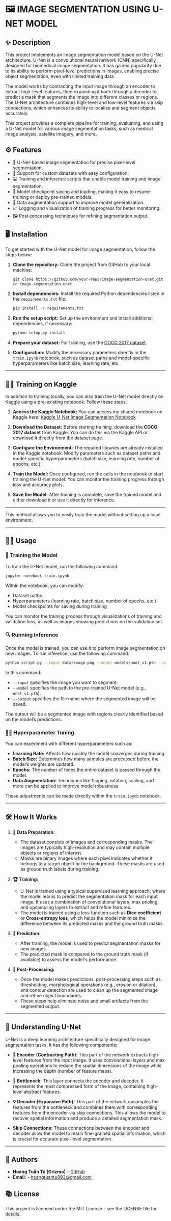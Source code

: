 # 🖼 IMAGE SEGMENTATION USING U-NET MODEL

## ✨ Description
This project implements an image segmentation model based on the U-Net architecture. U-Net is a convolutional neural network (CNN) specifically designed for biomedical image segmentation. It has gained popularity due to its ability to perform pixel-level predictions in images, enabling precise object segmentation, even with limited training data.

The model works by contracting the input image through an encoder to extract high-level features, then expanding it back through a decoder to predict a mask that segments the image into different classes or regions. The U-Net architecture combines high-level and low-level features via skip connections, which enhances its ability to localize and segment objects accurately.

This project provides a complete pipeline for training, evaluating, and using a U-Net model for various image segmentation tasks, such as medical image analysis, satellite imagery, and more.

## ⚙ Features
- 🧠 U-Net-based image segmentation for precise pixel-level segmentation.
- 📸 Support for custom datasets with easy configuration.
- 💻 Training and inference scripts that enable model training and image segmentation.
- 💾 Model checkpoint saving and loading, making it easy to resume training or deploy pre-trained models.
- 🔧 Data augmentation support to improve model generalization.
- 📈 Logging and visualization of training progress for better monitoring.
- 🖼 Post-processing techniques for refining segmentation output.

## 🖥 Installation
To get started with the U-Net model for image segmentation, follow the steps below:

1. **Clone the repository:**
   Clone the project from GitHub to your local machine:
   ```bash
   git clone https://github.com/your-repo/image-segmentation-unet.git
   cd image-segmentation-unet
   ```

2. **Install dependencies:**
   Install the required Python dependencies listed in the `requirements.txt` file:
   ```bash
   pip install -r requirements.txt
   ```

3. **Run the setup script:**
   Set up the environment and install additional dependencies, if necessary:
   ```bash
   python setup.py install
   ```

4. **Prepare your dataset:**
   For training, use the [COCO 2017 dataset](https://www.kaggle.com/datasets/awsaf49/coco-2017-dataset).

5. **Configuration:**
   Modify the necessary parameters directly in the `train.ipynb` notebook, such as dataset paths and model-specific hyperparameters like batch size, learning rate, etc.

---

## 🧑‍💻 Training on Kaggle

In addition to training locally, you can also train the U-Net model directly on Kaggle using a pre-existing notebook. Follow these steps:

1. **Access the Kaggle Notebook:**
   You can access my shared notebook on Kaggle here:
   [Kaggle U-Net Image Segmentation Notebook](https://www.kaggle.com/code/grizmo/imagesegmentations)

2. **Download the Dataset:**
   Before starting training, download the **COCO 2017 dataset** from Kaggle. You can do this via the Kaggle API or download it directly from the dataset page.

3. **Configure the Environment:**
   The required libraries are already installed in the Kaggle notebook. Modify parameters such as dataset paths and model-specific hyperparameters (batch size, learning rate, number of epochs, etc.).

4. **Train the Model:**
   Once configured, run the cells in the notebook to start training the U-Net model. You can monitor the training progress through loss and accuracy plots.

5. **Save the Model:**
   After training is complete, save the trained model and either download it or use it directly for inference.

---

This method allows you to easily train the model without setting up a local environment.

---

## 👩‍💻 Usage

### 🚀 Training the Model
To train the U-Net model, run the following command:
```bash
jupyter notebook train.ipynb
```
Within the notebook, you can modify:
- Dataset paths
- Hyperparameters (learning rate, batch size, number of epochs, etc.)
- Model checkpoints for saving during training

You can monitor the training process through visualizations of training and validation loss, as well as images showing predictions on the validation set.

### 🔍 Running Inference
Once the model is trained, you can use it to perform image segmentation on new images. To run inference, use the following command:
```bash
python script.py --input data/image.png --model models/unet_v1.pth --output output.png
```
In this command:
- `--input` specifies the image you want to segment.
- `--model` specifies the path to the pre-trained U-Net model (e.g., `unet_v1.pth`).
- `--output` specifies the file name where the segmented image will be saved.

The output will be a segmented image with regions clearly identified based on the model’s predictions.

### 🧑‍💻 Hyperparameter Tuning
You can experiment with different hyperparameters such as:
- **Learning Rate:** Affects how quickly the model converges during training.
- **Batch Size:** Determines how many samples are processed before the model’s weights are updated.
- **Epochs:** The number of times the entire dataset is passed through the model.
- **Data Augmentation:** Techniques like flipping, rotation, scaling, and more can be applied to improve model robustness.

These adjustments can be made directly within the `train.ipynb` notebook.

---

## 🛠 How It Works

1. **📃 Data Preparation:**
   - The dataset consists of images and corresponding masks. The images are typically high-resolution and may contain multiple objects or regions of interest.
   - Masks are binary images where each pixel indicates whether it belongs to a target object or the background. These masks are used as ground truth labels during training.

2. **🏆 Training:**
   - U-Net is trained using a typical supervised learning approach, where the model learns to predict the segmentation mask for each input image. It uses a combination of convolutional layers, max pooling, and upsampling layers to extract and refine features.
   - The model is trained using a loss function such as **Dice coefficient** or **Cross-entropy loss**, which helps the model minimize the difference between its predicted masks and the ground truth masks.

3. **🔎 Prediction:**
   - After training, the model is used to predict segmentation masks for new images.
   - The predicted mask is compared to the ground truth mask (if available) to assess the model's performance.

4. **🎨 Post-Processing:**
   - Once the model makes predictions, post-processing steps such as thresholding, morphological operations (e.g., erosion or dilation), and contour detection are used to clean up the segmented image and refine object boundaries.
   - These steps help eliminate noise and small artifacts from the segmented output.

---

## 📒 Understanding U-Net
U-Net is a deep learning architecture specifically designed for image segmentation tasks. It has the following components:
- **📝 Encoder (Contracting Path):** This part of the network extracts high-level features from the input image. It uses convolutional layers and max pooling operations to reduce the spatial dimensions of the image while increasing the depth (number of feature maps).
  
- **🎥 Bottleneck:** This layer connects the encoder and decoder. It represents the most compressed form of the image, containing high-level abstract features.

- **💡 Decoder (Expansive Path):** This part of the network upsamples the features from the bottleneck and combines them with corresponding features from the encoder via skip connections. This allows the model to recover spatial information and produce a detailed segmentation mask.
  
- **Skip Connections:** These connections between the encoder and decoder allow the model to retain fine-grained spatial information, which is crucial for accurate pixel-level segmentation.

---

## 👤 Authors
- **Hoàng Tuấn Tú (Grizmo)** – [GitHub](https://github.com/Grizmo2610)
- **Email:** - hoangtuantu893@gmail.com

## 📚 License
This project is licensed under the MIT License - see the LICENSE file for details.
